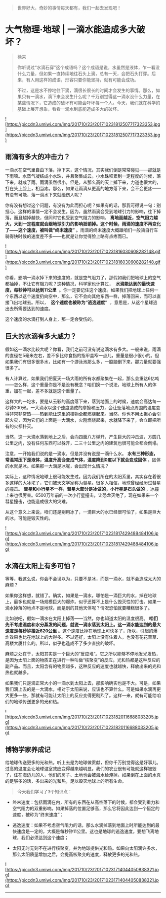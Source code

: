 > 世界好大，奇妙的事情每天都有，我们一起去发现吧！

# 大气物理·地球 | 一滴水能造成多大破坏？

> 徐来
> 
> 你听说过“水滴石穿”这个成语吗？这个成语是说，水虽然是液体，乍一看没什么力量，但如果一直持续地往石头上滴，总有一天，会把石头打穿。后来，有人用这样的成语，形容只要你能坚持，就有可能会成功。
> 
> 不过，这是水不停地往下滴，滴很长很长的时间才会发生的事情。那么，如果只有一滴水，滴下来会发生什么呢？千万别觉得这一滴水没什么力量，在某些情况下，它造成的破坏有可能会吓坏每一个人。今天，我们就在科学的基础上展开想象，看看一滴水到底能造成多大的破坏。

![https://piccdn3.umiwi.com/img/201710/23/201710231812507717323353.jpg](https://piccdn3.umiwi.com/img/201710/23/201710231812507717323353.jpg)

## 雨滴有多大的冲击力？

一滴水在空气里自由下落，掉下来，这个情况，其实我们倒是常常碰见——那就是下雨嘛。水蒸气凝结成小水珠，并且聚集成云。小水珠积累到一定程度的时候，落下来，就成了雨。雨滴虽然很小，但是，从那么高的天上掉下来，力道也很大的，打在头上脸上，相当疼。那么，如果让雨滴从更高的地方落下来，会不会更疼——有没有可能，落一滴水下来就砸伤人呢？

你有没有想过这个问题，有没有为此而担心呢？如果有的话，那我可得说一句：别担心，这样的事情一定不会发生。因为，虽然雨滴会受到地球引力的影响，往下掉落，而且越掉越快，但同时它也受到空气阻力的影响。 **离地面越近，空气阻力越大，大到一定程度就会跟地球引力的影响抵销掉。这个时候，雨滴的速度不再变化了——这个速度，被叫做“终末速度”** 。雨滴的终末速度大概跟咱们一般骑自行车骑得快时候的速度差不多——也就是让你觉得脸上略有点疼而已。

![https://piccdn3.umiwi.com/img/201710/23/201710231816030608282148.gif](https://piccdn3.umiwi.com/img/201710/23/201710231816030608282148.gif)

你看，影响一滴水掉下来的速度的，就是空气阻力了，那假如我们把地球上的空气都抽掉，不让它有阻力呢？这种情况，科学家也计算过，  **水滴能达到的最快速度，每秒钟可以达到11公里**  。你一定要记住这个速度。如果我们把地球上任何一个东西以这个速度扔向空中，那么，它不会向其他东西一样，掉落回来，而可以直接飞出地球去。所以，  **这个速度也被称为“逃逸速度”**  ，意思是，从这个星球逃出去所需要达到的速度。

这个速度的水滴打到人身上，那一定会受伤的。

## 巨大的水滴有多大威力？

假如这一滴水比较大呢？你看，我们之前可没有说这滴水有多大。一般来说，雨滴的直径在5毫米左右，差不多比你食指的指甲盖窄一点儿，重量是很小很小的。但如果我们有很多很多水，比如有一个游泳池那么多，一股脑倒下来，那力量就要强很多了。

有人计算过，如果我们把夏天一场大雨的所有水都聚集在一起，那么会重达6亿吨——怎么样，这个重量你是不是没有概念？咱们换一个说法，地球上所有人的体重，加在一起，差不多就是这个重量了。

这样大的一坨水，要是从云彩的高度落下来，落到地面上的时候，速度会高达每一秒钟200米。一大滴水以这个速度造成的摩擦和压力，会让坠落地点周围的温度变得非常非常热——热到能让这里的植物全都燃烧起来。当然，你也不用太担心会引起火灾，因为它们的上面是一大滴水，火刚燃烧起来，水就降下来了，会立即把所有的火都扑灭。

当然，这一大滴水落到地上之后，会向四面八方弹开，产生巨大的冲击波，方圆几公里之内，没有任何东西可以躲开，二三十公里之内的建筑也很可能全都会倒塌。

注意，一开始我们说的是一滴水，但是并没有说是一滴什么水。 **水有三种形态，常温常压下是液体，温度升高会变成气体，温度降到0度以下就会变成固体** 。固体的水就是冰。如果那一大滴是冰呢，会出现什么情况？

实际上，这种情况地球上很可能发生过。因为我们所在的太阳系里，其实存在着很多这样的大冰坨子，它们被天文学家称为彗星。很多人相信，地球曾经经历过彗星的撞击。 **彗星和小行星不一样，彗星大部分是冰做的，小行星是石头做的** ，冰撞上来也很厉害。6500万年前的一次小行星撞击，让恐龙灭绝了，现在如果来一个彗星撞击，也能造成很大的灾难。

从这个意义上来说，咱们还是别用冰了，一滴巨大的水已经很可怕了，如果是巨大的冰，可能是毁灭性的。

![https://piccdn3.umiwi.com/img/201710/23/201710231817429488484106.jpg](https://piccdn3.umiwi.com/img/201710/23/201710231817429488484106.jpg)

## 水滴在太阳上有多可怕？

等等，我这么说，你会不会误以为，只要不是冰，而是一滴水，就不会造成太大的麻烦？

如果你这样想，就错了。确实，如果是一滴水，哪怕是一滴巨大的水，掉在地球上，最多也就是一场规模巨大的爆炸。似乎还算不上是什么毁灭性的打击。如果一滴水掉落的地点不是地球，而是别的其他天体呢？情况恐怕就要糟糕很多了。

比如说吧，假如一滴水在太阳上掉落——当然，你也知道太阳的温度很高。 **咱们先不考虑温度和水分蒸发的问题，就说一滴水落到太阳上。这一滴水能达到的最大速度是每秒钟接近620公里** 。这个速度比掉在地球上可快多了，所以，引起的爆炸效果也比在地球上的大得多。不过还好，太阳上没有住着人，也没有花花草草、高楼大厦什么的。所以，似乎也造成不了多少直接的破坏。

麻烦之处在于，太阳其实是一个巨大的“反应堆”。它之所以能够不停地发光发热，是因为太阳上面的物质正在进行一种叫做“核聚变”的反应。光和热都是这种反应的副产品。而且，太阳含有的物质越多，这种反应的速度也就越快，释放出来的光和热也就越多。

如果我们只是滴正常大小的一滴水到太阳上去，那影响确实也是不大。可是，如果我们滴上去的是一大滴水，相对于太阳来说，应该也不算什么。可是如果水滴再更大更多一些，那就有可能让太阳上的反应变得更剧烈了。这样一来，就有可能给咱们的地球传送更多的光和热。

![https://piccdn3.umiwi.com/img/201710/23/201710231820116688033205.jpg](https://piccdn3.umiwi.com/img/201710/23/201710231820116688033205.jpg)

## 博物学家养成记

给地球传送更多的光和热，听上去是为地球做贡献，但你千万别觉得这是好事儿。过高的温度会让地球温室效应变得越来越明显，我们的农业很有可能就这样被毁了，住在海边儿的人，他们的房子、土地也会被海水给淹掉。如果倒在上面的水真的足够多的话，多出来的光和热，足以毁灭地球上的所有生命。

> 今天我们学习了3个知识点：

* 终末速度：包括雨滴在内，所有的东西在从高空落下的时候，都会受到重力和空气阻力的双重影响。如果掉落的位置足够高，那么它将因此达到一个恒定的速度，被称为“终末速度”；

* 逃逸速度：如果不考虑空气阻力的话，那么水滴掉落到地面上时所能达到的最快速度是一定的，大概是每秒钟11公里。这也是地球的逃逸速度，要想飞离地球，我们必须达到这个速度；

* 太阳无时无刻不在进行核聚变，并为地球提供光和热。如果向太阳滴许多水，那么太阳质量增加之后，会提高核聚变的速度，释放更多的光和热。

![https://piccdn3.umiwi.com/img/201710/23/201710231714044050838321.jpg](https://piccdn3.umiwi.com/img/201710/23/201710231714044050838321.jpg)

---
